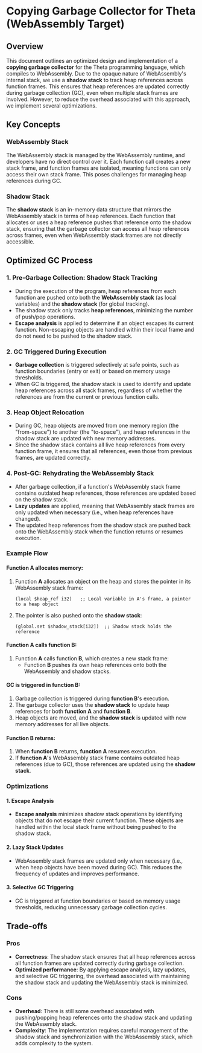 
# Copying Garbage Collector for Theta (WebAssembly Target)

## Overview

This document outlines an optimized design and implementation of a **copying garbage collector** for the Theta programming language, which compiles to WebAssembly. Due to the opaque nature of WebAssembly's internal stack, we use a **shadow stack** to track heap references across function frames. This ensures that heap references are updated correctly during garbage collection (GC), even when multiple stack frames are involved. However, to reduce the overhead associated with this approach, we implement several optimizations.

## Key Concepts

### WebAssembly Stack
The WebAssembly stack is managed by the WebAssembly runtime, and developers have no direct control over it. Each function call creates a new stack frame, and function frames are isolated, meaning functions can only access their own stack frame. This poses challenges for managing heap references during GC.

### Shadow Stack
The **shadow stack** is an in-memory data structure that mirrors the WebAssembly stack in terms of heap references. Each function that allocates or uses a heap reference pushes that reference onto the shadow stack, ensuring that the garbage collector can access all heap references across frames, even when WebAssembly stack frames are not directly accessible.

## Optimized GC Process

### 1. Pre-Garbage Collection: Shadow Stack Tracking
- During the execution of the program, heap references from each function are pushed onto both the **WebAssembly stack** (as local variables) and the **shadow stack** (for global tracking).
- The shadow stack only tracks **heap references**, minimizing the number of push/pop operations.
- **Escape analysis** is applied to determine if an object escapes its current function. Non-escaping objects are handled within their local frame and do not need to be pushed to the shadow stack.

### 2. GC Triggered During Execution
- **Garbage collection** is triggered selectively at safe points, such as function boundaries (entry or exit) or based on memory usage thresholds.
- When GC is triggered, the shadow stack is used to identify and update heap references across all stack frames, regardless of whether the references are from the current or previous function calls.

### 3. Heap Object Relocation
- During GC, heap objects are moved from one memory region (the "from-space") to another (the "to-space"), and heap references in the shadow stack are updated with new memory addresses.
- Since the shadow stack contains all live heap references from every function frame, it ensures that all references, even those from previous frames, are updated correctly.

### 4. Post-GC: Rehydrating the WebAssembly Stack
- After garbage collection, if a function's WebAssembly stack frame contains outdated heap references, those references are updated based on the shadow stack.
- **Lazy updates** are applied, meaning that WebAssembly stack frames are only updated when necessary (i.e., when heap references have changed).
- The updated heap references from the shadow stack are pushed back onto the WebAssembly stack when the function returns or resumes execution.

### Example Flow

#### Function A allocates memory:
1. Function **A** allocates an object on the heap and stores the pointer in its WebAssembly stack frame:
   ```wasm
   (local $heap_ref i32)   ;; Local variable in A's frame, a pointer to a heap object
   ```
2. The pointer is also pushed onto the **shadow stack**:
   ```wasm
   (global.set $shadow_stack[i32])  ;; Shadow stack holds the reference
   ```

#### Function A calls function B:
1. Function **A** calls function **B**, which creates a new stack frame:
   - Function **B** pushes its own heap references onto both the WebAssembly and shadow stacks.

#### GC is triggered in function B:
1. Garbage collection is triggered during **function B**'s execution.
2. The garbage collector uses the **shadow stack** to update heap references for both **function A** and **function B**.
3. Heap objects are moved, and the **shadow stack** is updated with new memory addresses for all live objects.

#### Function B returns:
1. When **function B** returns, **function A** resumes execution.
2. If **function A**'s WebAssembly stack frame contains outdated heap references (due to GC), those references are updated using the **shadow stack**.

### Optimizations

#### 1. Escape Analysis
- **Escape analysis** minimizes shadow stack operations by identifying objects that do not escape their current function. These objects are handled within the local stack frame without being pushed to the shadow stack.

#### 2. Lazy Stack Updates
- WebAssembly stack frames are updated only when necessary (i.e., when heap objects have been moved during GC). This reduces the frequency of updates and improves performance.

#### 3. Selective GC Triggering
- GC is triggered at function boundaries or based on memory usage thresholds, reducing unnecessary garbage collection cycles.

## Trade-offs

### Pros
- **Correctness**: The shadow stack ensures that all heap references across all function frames are updated correctly during garbage collection.
- **Optimized performance**: By applying escape analysis, lazy updates, and selective GC triggering, the overhead associated with maintaining the shadow stack and updating the WebAssembly stack is minimized.

### Cons
- **Overhead**: There is still some overhead associated with pushing/popping heap references onto the shadow stack and updating the WebAssembly stack.
- **Complexity**: The implementation requires careful management of the shadow stack and synchronization with the WebAssembly stack, which adds complexity to the system.
